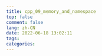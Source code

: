 ```yaml
---
title: cpp_09_memory_and_namespace
top: false
comment: false
lang: zh-CN
date: 2022-06-18 13:02:11
tags:
categories:
---
```


